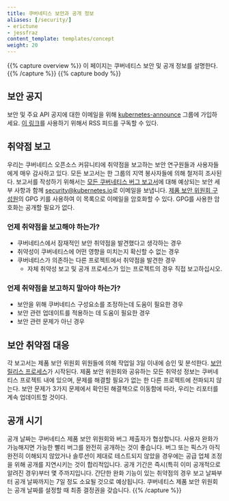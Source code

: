 ```yaml
---
title: 쿠버네티스 보안과 공개 정보
aliases: [/security/]
- erictune
- jessfraz
content_template: templates/concept
weight: 20
---
```

{{% capture overview %}}
이 페이지는 쿠버네티스 보안 및 공개 정보를 설명한다.
{{% /capture %}}
{{% capture body %}}
## 보안 공지
보안 및 주요 API 공지에 대한 이메일을 위해 [kubernetes-announce](https://groups.google.com/forum/#!forum/kubernetes-announce) 그룹에 가입하세요.
[이 링크](https://groups.google.com/forum/feed/kubernetes-announce/msgs/rss_v2_0.xml?num=50)를 사용하기 위해서 RSS 피드를 구독할 수 있다. 
## 취약점 보고
우리는 쿠버네티스 오픈소스 커뮤니티에 취약점을 보고하는 보안 연구원들과 사용자들에게 매우 감사하고 있다. 모든 보고서는 한 그룹의 지역 봉사자들에 의해 철저히 조사된다.
보고서를 작성하기 위해서는 [모든 쿠버네티스 버그 보고서](https://git.k8s.io/kubernetes/.github/ISSUE_TEMPLATE/bug-report.md)에 대해 예상되는 보안 세부 사항과 함께 [security@kubernetes.io](mailto:security@kubernetes.io)로 이메일을 보냅니다.
[제품 보안 위원회 구성원](https://git.k8s.io/security/security-release-process.md#product-security-committee-psc)의 GPG 키를 사용하여 이 목록으로 이메일을 암호화할 수 있다. GPG를 사용한 암호화는 공개할 필요가 없다.
### 언제 취약점을 보고해야 하는가?
- 쿠버네티스에서 잠재적인 보안 취약점을 발견했다고 생각하는 경우
- 취약성이 쿠버네티스에 어떤 영향을 미치는지 확신할 수 없는 경우
- 쿠버네티스가 의존하는 다른 프로젝트에서 취약점을 발견한 경우
  - 자체 취약성 보고 및 공개 프로세스가 있는 프로젝트의 경우 직접 보고하십시오.
### 언제 취약점을 보고하지 말아야 하는가?
- 보안을 위해 쿠버네티스 구성요소를 조정하는데 도움이 필요한 경우
- 보안 관련 업데이트를 적용하는 데 도움이 필요한 경우
- 보안 관련 문제가 아닌 경우
## 보안 취약점 대응
각 보고서는 제품 보안 위원회 위원들에 의해 작업일 3일 이내에 승인 및 분석한다. [보안 릴리스 프로세스](https://git.k8s.io/security/security-release-process.md#disclosures)가 시작된다.
제품 보안 위원회와 공유하는 모든 취약성 정보는 쿠버네티스 프로젝트 내에 있으며, 문제를 해결할 필요가 없는 한 다른 프로젝트에 전파되지 않는다.
보안 문제가 3가지 문제에서 확인된 해결책으로 이동함에 따라, 우리는 리포터를 계속 업데이트할 것이다.
## 공개 시기
공개 날짜는 쿠버네티스 제품 보안 위원회와 버그 제출자가 협상합니다. 사용자 완화가 가능해지면 가능한 빨리 버그를 완전히 공개하는 것이 좋습니다. 버그 또는 픽스가 아직 완전히 이해되지 않았거나 솔루션이 제대로 테스트되지 않았을 경우에는 공급 업체 조정을 위해 공개를 지연시키는 것이 합리적입니다. 공개 기간은 즉시(특히 이미 공개적으로 알려진 경우)부터 몇 주까지입니다. 간단한 완화 기능이 있는 취약점의 경우 보고 날짜부터 공개 날짜까지는 7일 정도 소요될 것으로 예상됩니다. 쿠버네티스 제품 보안 위원회는 공개 날짜를 설정할 때 최종 결정권을 갖습니다.
{{% /capture %}}
